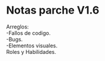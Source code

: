 # Notas parche V1.6
<p>
Arreglos:
<br>
-Fallos de codigo.
<br>
-Bugs.
<br>
-Elementos visuales.
<br>
Roles y Habilidades.